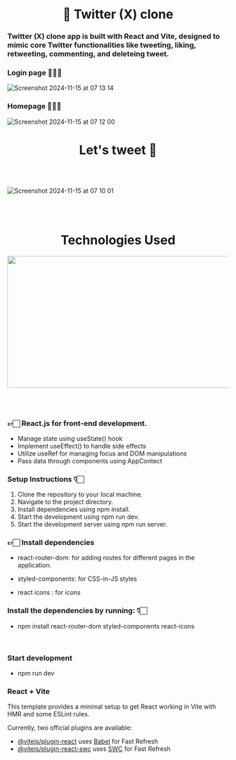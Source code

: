 <div id="header" align="center">
 <h1> 📱 Twitter (X) clone </h1>
</div>


### Twitter (X) clone app is built with React and Vite, designed to mimic core Twitter functionalities like tweeting, liking, retweeting, commenting, and deleteing tweet.

### Login page 👩🏻‍💻
![Screenshot 2024-11-15 at 07 13 14](https://github.com/user-attachments/assets/202a698b-b68d-4c08-96e5-82ffda490e5e)


### Homepage 👩🏻‍🎤
![Screenshot 2024-11-15 at 07 12 00](https://github.com/user-attachments/assets/f7f3e85e-ded2-42e9-963d-3173436e6f5e)


<div id="header" align="center">
 <h1> Let's tweet 💬</h1>
</div>
<br><br>

![Screenshot 2024-11-15 at 07 10 01](https://github.com/user-attachments/assets/8d3cf385-c7f9-4ece-af16-ea9ec6a10d07)


<br><br>
<div align="center">
 <h1 id="header">Technologies Used
</h1> 
 
 <img src="https://media.giphy.com/media/v1.Y2lkPTc5MGI3NjExZWlwemw2bG5veXRsYzcxbXBpeHprcHA4cWVicW1sYzN3Nmt2czFjbSZlcD12MV9pbnRlcm5hbF9naWZfYnlfaWQmY3Q9Zw/L1R1tvI9svkIWwpVYr/giphy.gif" width="600" height="300"/>
</div>

<br><br>
 
### 👉🏻 React.js for front-end development.
-  Manage state using useState() hook
-  Implement useEffect() to handle side effects
-  Utilize useRef for managing focus and DOM manipulations
-  Pass data through components using AppContect


###  Setup Instructions 👇🏻

1. Clone the repository to your local machine.
2. Navigate to the project directory.
3. Install dependencies using npm install.
4. Start the development using npm run dev.
5. Start the development server using npm run server.

### 👉🏻 Install dependencies

- react-router-dom: for adding routes for different pages in the application.
- styled-components: for CSS-in-JS styles

- react icons : for icons

### Install the dependencies by running: 👇🏻
- npm install react-router-dom styled-components react-icons   

<br>

 ### Start development
 - npm run dev

### React + Vite

This template provides a minimal setup to get React working in Vite with HMR and some ESLint rules.

Currently, two official plugins are available:

- [@vitejs/plugin-react](https://github.com/vitejs/vite-plugin-react/blob/main/packages/plugin-react/README.md) uses [Babel](https://babeljs.io/) for Fast Refresh
- [@vitejs/plugin-react-swc](https://github.com/vitejs/vite-plugin-react-swc) uses [SWC](https://swc.rs/) for Fast Refresh

